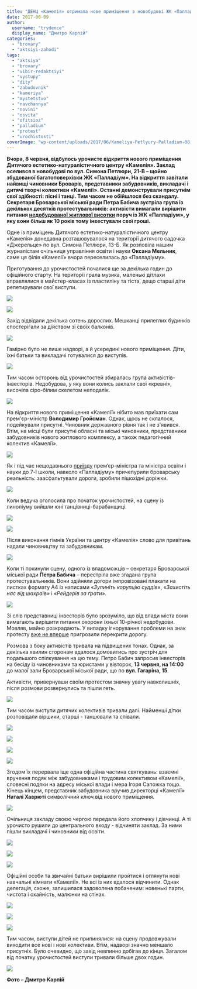 ```yaml
---
title: "ДЕНЦ «Камелія» отримала нове приміщення в новобудові ЖК «Палладіум» - ФОТО"
date: 2017-06-09
author: 
  username: "trydence"
  display_name: "Дмитро Карпій"
categories: 
  - "brovary"
  - "aktsiyi-zahodi"
tags: 
  - "aktsiya"
  - "brovary"
  - "vibir-redaktsiyi"
  - "vystupy"
  - "dity"
  - "zabudovnik"
  - "kameriya"
  - "mystetstvo"
  - "navchannya"
  - "novini"
  - "osvita"
  - "ofitsioz"
  - "palladium"
  - "protest"
  - "urochistosti"
coverImage: "wp-content/uploads/2017/06/Kameliya-Petlyury-Palladium-08.06.2017_00024.jpg"
---
```


**Вчора, 8 червня, відбулось урочисте відкриття нового приміщення Дитячого естетико-натуралістичного центру «Камелія». Заклад оселився в новобудові по вул. Симона Петлюри, 21-В – щойно збудованої багатоповерхівки ЖК «Палладіум». На відкриття завітали найвищі чиновники Броварів, представники забудовників, викладачі і дитячі творчі колективи «Камелії». Останні демонстрували присутнім свої здібності: пісні і танці. Тим часом не обійшлося без скандалу. Секретаря Броварської міської ради Петра Бабича зустріла група із декількох десятків протестувальників: активісти вимагали вирішити питання [недобудованої житлової висотки](https://mpz.brovary.org/vkladniki-sudyatsya-iz-zabudovnikom-za-nezavershenu-bagatopoverhivku-chernyahovskogo-21b/) поруч із ЖК «Палладіум», у яку вони більш як 10 років тому інвестували свої гроші.**

Одне із приміщень Дитячого естетико-натуралістичного центру «Камелія» донедавна розташовувалося на території дитячого садочка «Джерельце» по вул. Симона Петлюри, 13-Б. Як розповіла нашим журналістам очільниця управління освіти і науки **Оксана Мельник**, саме ця філія «Камелії» вчора переселилась до «Палладіуму».

Приготування до урочистостей почалися ще за декілька годин до офіційного старту. На території грала музика, маленькі дітлахи вправлялися в майстер-класах із пластиліну та тіста, дещо старші діти репетирували свої виступи.

[![](https://mpz.brovary.org/wp-content/uploads/2017/06/Kameliya-Petlyury-Palladium-08.06.2017_00004.jpg)](https://mpz.brovary.org/wp-content/uploads/2017/06/Kameliya-Petlyury-Palladium-08.06.2017_00004.jpg)

[![](https://mpz.brovary.org/wp-content/uploads/2017/06/Kameliya-Petlyury-Palladium-08.06.2017_00006.jpg)](https://mpz.brovary.org/wp-content/uploads/2017/06/Kameliya-Petlyury-Palladium-08.06.2017_00006.jpg)

Захід відвідали декілька сотень дорослих. Мешканці прилеглих будинків спостерігали за дійством зі своїх балконів.

[![](https://mpz.brovary.org/wp-content/uploads/2017/06/Kameliya-Petlyury-Palladium-08.06.2017_00040.jpg)](https://mpz.brovary.org/wp-content/uploads/2017/06/Kameliya-Petlyury-Palladium-08.06.2017_00040.jpg)

Гамірно було не лише надворі, а й усередині нового приміщення. Діти, їхні батьки та викладачі готувалися до виступів.

[![](https://mpz.brovary.org/wp-content/uploads/2017/06/Kameliya-Petlyury-Palladium-08.06.2017_00016.jpg)](https://mpz.brovary.org/wp-content/uploads/2017/06/Kameliya-Petlyury-Palladium-08.06.2017_00016.jpg)

Тим часом осторонь від урочистостей збиралась група активістів-інвесторів. Недобудова, у яку вони колись заклали свої «кревні», височіла сіро-білим скелетом неподалік.

[![](https://mpz.brovary.org/wp-content/uploads/2017/06/Kameliya-Petlyury-Palladium-08.06.2017_00034.jpg)](https://mpz.brovary.org/wp-content/uploads/2017/06/Kameliya-Petlyury-Palladium-08.06.2017_00034.jpg)

На відкриття нового приміщення «Камелії» нібито мав приїхати сам прем'єр-міністр **Володимир Гройсман**. Однак, щось не склалося, подейкували присутні. Чиновник державного рівня так і не з'явився. Втім, на місці були присутні обласні та міські чиновники, представники забудовників нового житлового комплексу, а також педагогічний колектив «Камелії».

[![](https://mpz.brovary.org/wp-content/uploads/2017/06/Kameliya-Petlyury-Palladium-08.06.2017_00063.jpg)](https://mpz.brovary.org/wp-content/uploads/2017/06/Kameliya-Petlyury-Palladium-08.06.2017_00063.jpg)

Як і під час нещодавнього [приїзду](https://mpz.brovary.org/u-brovarskij-shkoli-7-pobuvaly-grojsman-grynevych-ta-delegatsiya-iz-kytayu-foto/) прем’єр-міністра та міністра освіти і науки до 7-ї школи, навколо «Палладіуму» причепурили броварську реальність: заасфальтували дороги, зробили пішохідні доріжки.

[![](https://mpz.brovary.org/wp-content/uploads/2017/06/Kameliya-Petlyury-Palladium-08.06.2017_00032.jpg)](https://mpz.brovary.org/wp-content/uploads/2017/06/Kameliya-Petlyury-Palladium-08.06.2017_00032.jpg)

Коли ведуча оголосила про початок урочистостей, на сцену із линоліуму вийшли юні танцівниці-барабанщиці.

[![](https://mpz.brovary.org/wp-content/uploads/2017/06/Kameliya-Petlyury-Palladium-08.06.2017_00052.jpg)](https://mpz.brovary.org/wp-content/uploads/2017/06/Kameliya-Petlyury-Palladium-08.06.2017_00052.jpg)

[![](https://mpz.brovary.org/wp-content/uploads/2017/06/Kameliya-Petlyury-Palladium-08.06.2017_00059.jpg)](https://mpz.brovary.org/wp-content/uploads/2017/06/Kameliya-Petlyury-Palladium-08.06.2017_00059.jpg)

Після виконання гімнів України та центру «Камелія» слово для привітань надали чиновництву та забудовникам.

[![](https://mpz.brovary.org/wp-content/uploads/2017/06/Kameliya-Petlyury-Palladium-08.06.2017_00077.jpg)](https://mpz.brovary.org/wp-content/uploads/2017/06/Kameliya-Petlyury-Palladium-08.06.2017_00077.jpg)

Коли ті покинули сцену, одного із владоможців – секретаря Броварської міської ради **Петра Бабича** – перестріла вже згадана група протестувальників. Вони здійняли догори імпровізовані плакати на листках формату А4 із написами «_Зупиніть корупцію суддів_», «_Захистіть нас від шахраїв_» і «_Рейдерів за ґрати_».

[![](https://mpz.brovary.org/wp-content/uploads/2017/06/Kameliya-Petlyury-Palladium-08.06.2017_00120.jpg)](https://mpz.brovary.org/wp-content/uploads/2017/06/Kameliya-Petlyury-Palladium-08.06.2017_00120.jpg)

Зі слів представниці інвесторів було зрозуміло, що від влади міста вони вимагають вирішити питання охорони їхньої 10-річної недобудови. Мовляв, майно розкрадають. У випадку ігнорування проблеми на знак протесту [вже не вперше](https://mpz.brovary.org/10-rokiv-u-poshukah-pravdy-vkladnyky-brovarskogo-dovgobudu-pogrozhuyut-perekryty-dorogy/) пригрозили перекрити дорогу.

Розмова з боку активістів тривала на підвищених тонах. Однак, за декілька хвилин сторонам вдалося домовитись про зустріч для подальшого спілкування на цю тему. Петро Бабич запросив інвесторів на бесіду із чиновниками та юристами у вівторок, **13 червня, на 14:00** до малої зали Броварської міської ради, що по **вул. Гагаріна, 15**.

Активісти, привернувши своїм протестом значну увагу навколишніх, після розмови розвернулись та пішли геть.

[![](https://mpz.brovary.org/wp-content/uploads/2017/06/Kameliya-Petlyury-Palladium-08.06.2017_00140.jpg)](https://mpz.brovary.org/wp-content/uploads/2017/06/Kameliya-Petlyury-Palladium-08.06.2017_00140.jpg)

Тим часом виступи дитячих колективів тривали далі. Найменші дітки розповідали віршики, старші - танцювали та співали.

[![](https://mpz.brovary.org/wp-content/uploads/2017/06/Kameliya-Petlyury-Palladium-08.06.2017_00103.jpg)](https://mpz.brovary.org/wp-content/uploads/2017/06/Kameliya-Petlyury-Palladium-08.06.2017_00103.jpg)

[![](https://mpz.brovary.org/wp-content/uploads/2017/06/Kameliya-Petlyury-Palladium-08.06.2017_00125.jpg)](https://mpz.brovary.org/wp-content/uploads/2017/06/Kameliya-Petlyury-Palladium-08.06.2017_00125.jpg)

[![](https://mpz.brovary.org/wp-content/uploads/2017/06/Kameliya-Petlyury-Palladium-08.06.2017_00133.jpg)](https://mpz.brovary.org/wp-content/uploads/2017/06/Kameliya-Petlyury-Palladium-08.06.2017_00133.jpg)

[![](https://mpz.brovary.org/wp-content/uploads/2017/06/Kameliya-Petlyury-Palladium-08.06.2017_00144.jpg)](https://mpz.brovary.org/wp-content/uploads/2017/06/Kameliya-Petlyury-Palladium-08.06.2017_00144.jpg)

Згодом їх перервала іще одна офіційна частина святкувань: взаємні вручення подяк між забудовниками і трудовим колективом «Камелії», словесні подяки на адресу міської влади і мера Ігоря Сапожка тощо. Кінець кінцем, представник забудовника вручив директорці «Камелії» **Наталі Хаврюті** символічний ключ від нового приміщення.

[![](https://mpz.brovary.org/wp-content/uploads/2017/06/Kameliya-Petlyury-Palladium-08.06.2017_00149.jpg)](https://mpz.brovary.org/wp-content/uploads/2017/06/Kameliya-Petlyury-Palladium-08.06.2017_00149.jpg)

Очільниця закладу своєю чергою передала його хлопчику і дівчинці. А ті урочисто рушили до центрального входу - відчиняти заклад. За ними пішли викладачі і чиновники від освіти.

[![](https://mpz.brovary.org/wp-content/uploads/2017/06/Kameliya-Petlyury-Palladium-08.06.2017_00167.jpg)](https://mpz.brovary.org/wp-content/uploads/2017/06/Kameliya-Petlyury-Palladium-08.06.2017_00167.jpg)

[![](https://mpz.brovary.org/wp-content/uploads/2017/06/Kameliya-Petlyury-Palladium-08.06.2017_00177.jpg)](https://mpz.brovary.org/wp-content/uploads/2017/06/Kameliya-Petlyury-Palladium-08.06.2017_00177.jpg)

[![](https://mpz.brovary.org/wp-content/uploads/2017/06/Kameliya-Petlyury-Palladium-08.06.2017_00181.jpg)](https://mpz.brovary.org/wp-content/uploads/2017/06/Kameliya-Petlyury-Palladium-08.06.2017_00181.jpg)

Офіційні особи та звичайні батьки вирішили пройтися і оглянути нові навчальні кімнати «Камелії». Не всі із них вдалося відчинити. Однак делегація, схоже, залишилася задоволена побаченим: новенькі парти, чистота і охайність, малюнки на стінах.

[![](https://mpz.brovary.org/wp-content/uploads/2017/06/Kameliya-Petlyury-Palladium-08.06.2017_00192.jpg)](https://mpz.brovary.org/wp-content/uploads/2017/06/Kameliya-Petlyury-Palladium-08.06.2017_00192.jpg)

[![](https://mpz.brovary.org/wp-content/uploads/2017/06/Kameliya-Petlyury-Palladium-08.06.2017_00194.jpg)](https://mpz.brovary.org/wp-content/uploads/2017/06/Kameliya-Petlyury-Palladium-08.06.2017_00194.jpg)

[![](https://mpz.brovary.org/wp-content/uploads/2017/06/Kameliya-Petlyury-Palladium-08.06.2017_00015.jpg)](https://mpz.brovary.org/wp-content/uploads/2017/06/Kameliya-Petlyury-Palladium-08.06.2017_00015.jpg)

Тим часом, виступи дітей не припинялися: на сцену продовжували виходити все нові і нові колективи. Втім, надворі значно меншало присутніх. Було очевидно, що захід невпинно добігав до кінця. Загалом від початку урочистостей виступи тривали більше двох годин.

[![](https://mpz.brovary.org/wp-content/uploads/2017/06/Kameliya-Petlyury-Palladium-08.06.2017_00114.jpg)](https://mpz.brovary.org/wp-content/uploads/2017/06/Kameliya-Petlyury-Palladium-08.06.2017_00114.jpg)

**Фото – Дмитро Карпій**

